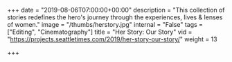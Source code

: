 +++
date = "2019-08-06T07:00:00+00:00"
description = "This collection of stories redefines the hero's journey through the experiences, lives &amp; lenses of women."
image = "/thumbs/herstory.jpg"
internal = "False"
tags = ["Editing", "Cinematography"]
title = "Her Story: Our Story"
vid = "https://projects.seattletimes.com/2019/her-story-our-story/"
weight = 13

+++
